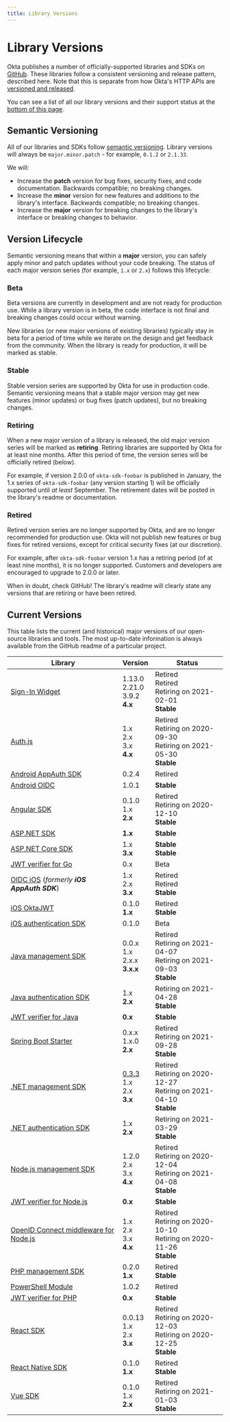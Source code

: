 ```yaml
---
title: Library Versions
---
```


# Library Versions

Okta publishes a number of officially-supported libraries and SDKs on [GitHub](https://github.com/okta). These libraries follow a consistent versioning and release pattern, described here. Note that this is separate from how Okta's HTTP APIs are [versioned and released](/docs/reference/releases-at-okta/).

You can see a list of all our library versions and their support status at the [bottom of this page](#current-versions).

## Semantic Versioning

All of our libraries and SDKs follow [semantic versioning](https://semver.org/). Library versions will always be `major.minor.patch` - for example, `0.1.2` or `2.1.33`.

We will:

* Increase the **patch** version for bug fixes, security fixes, and code documentation. Backwards compatible; no breaking changes.
* Increase the **minor** version for new features and additions to the library's interface. Backwards compatible; no breaking changes.
* Increase the **major** version for breaking changes to the library's interface or breaking changes to behavior.

## Version Lifecycle

Semantic versioning means that within a **major** version, you can safely apply minor and patch updates without your code breaking. The status of each major version series (for example, `1.x` or `2.x`) follows this lifecycle:

### Beta

Beta versions are currently in development and are not ready for production use. While a library version is in beta, the code interface is not final and breaking changes could occur without warning.

New libraries (or new major versions of existing libraries) typically stay in beta for a period of time while we iterate on the design and get feedback from the community. When the library is ready for production, it will be marked as stable.

### Stable

Stable version series are supported by Okta for use in production code. Semantic versioning means that a stable major version may get new features (minor updates) or bug fixes (patch updates), but no breaking changes.

### Retiring

When a new major version of a library is released, the old major version series will be marked as **retiring**. Retiring libraries are supported by Okta for at least nine months. After this period of time, the version series will be officially retired (below).

For example, if version 2.0.0 of `okta-sdk-foobar` is published in January, the 1.x series of `okta-sdk-foobar` (any version starting 1) will be officially supported until _at least_ September. The retirement dates will be posted in the library's readme or documentation.

### Retired

Retired version series are no longer supported by Okta, and are no longer recommended for production use. Okta will not publish new features or bug fixes for retired versions, except for critical security fixes (at our discretion).

For example, after `okta-sdk-foobar` version 1.x has a retiring period (of at least nine months), it is no longer supported. Customers and developers are encouraged to upgrade to 2.0.0 or later.

When in doubt, check GitHub! The library's readme will clearly state any versions that are retiring or have been retired.

## Current Versions

This table lists the current (and historical) major versions of our open-source libraries and tools. The most up-to-date information is always available from the GitHub readme of a particular project.

| Library                                                         | Version                              | Status                               |
| --------------------------------------------------------------- | ------------------------------------ | ------------------------------------ |
| [Sign-In Widget][signin-widget]                                 | 1.13.0<br>2.21.0<br>3.9.2<br>**4.x** | Retired<br>Retired<br>Retiring on 2021-02-01<br>**Stable** |
| [Auth.js][authjs]                                               | 1.x<br>2.x<br>3.x<br>**4.x**         | Retired<br>Retiring on 2020-09-30<br>Retiring on 2021-05-30<br>**Stable** |
| [Android AppAuth SDK][appauth-android]                          | 0.2.4                                | Retired                              |
| [Android OIDC][oidc-android]                                    | 1.0.1                                | **Stable**                           |
| [Angular SDK][sdk-angular]                                      | 0.1.0<br>1.x<br>**2.x**              | Retired<br>Retiring on 2020-12-10<br>**Stable**                |
| [ASP.NET SDK][sdk-aspnet]                                       | **1.x**                              | **Stable**                           |
| [ASP.NET Core SDK][sdk-aspnet]                                  | 1.x<br>**3.x**                       | **Stable**<br>**Stable**             |
| [JWT verifier for Go][go-jwt-verifier]                          | 0.x                                  | Beta                                 |
| [OIDC iOS][oidc-ios] (<i>formerly **iOS AppAuth SDK**</i>)      | 1.x<br>2.x<br>**3.x**                | Retired<br>Retired<br>**Stable**     |
| [iOS OktaJWT][ios-oktajwt]                                      | 0.1.0<br>**1.x**                     | Retired<br>**Stable**                |
| [iOS authentication SDK][authsdk-ios]                           | 0.1.0                                | Beta                                 |
| [Java management SDK][sdk-java]                                 | 0.0.x<br>1.x<br>2.x.x<br>**3.x.x**   | Retired<br>Retiring on 2021-04-07<br>Retiring on 2021-09-03<br>**Stable**                |
| [Java authentication SDK][authsdk-java]                         | 1.x<br>**2.x**                       | Retiring on 2021-04-28<br>**Stable**                           |
| [JWT verifier for Java][java-jwt-verifier]                      | **0.x**                              | **Stable**                           |
| [Spring Boot Starter][spring-boot-starter]                      | 0.x.x<br>1.x.0<br>**2.x**            | Retired<br>Retiring on 2021-09-28<br>**Stable**                           |
| [.NET management SDK][sdk-dotnet]                               |[0.3.3][sdk-dotnet-033]<br>1.x<br>2.x<br>**3.x**                            | Retired<br>Retiring on 2020-12-27<br> Retiring on 2021-04-10<br>**Stable**  |
| [.NET authentication SDK][sdk-auth-dotnet]                      | 1.x<br>**2.x**                             | Retiring on 2021-03-29<br>**Stable**                           |
| [Node.js management SDK][sdk-nodejs]                            | 1.2.0<br>2.x<br>3.x<br>**4.x**       | Retired<br>Retiring on 2020-12-04<br>Retiring on 2021-04-08<br>**Stable**  |
| [JWT verifier for Node.js][nodejs-jwt-verifier]                 | **0.x**                              | **Stable**                           |
| [OpenID Connect middleware for Node.js][nodejs-oidc-middleware] | 1.x<br>2.x<br>3.x<br>**4.x**         | Retired<br>Retiring on 2020-10-10<br>Retiring on 2020-11-26<br>**Stable** |
| [PHP management SDK][sdk-php]                                   | 0.2.0<br>**1.x**                     | Retired<br>**Stable**                |
| [PowerShell Module][powershell-module]                          | 1.0.2                                | Retired                              |
| [JWT verifier for PHP][php-jwt-verifier]                        | **0.x**                              | **Stable**                           |
| [React SDK][sdk-react]                                          | 0.0.13<br>1.x<br>2.x<br>**3.x**      | Retired<br>Retiring on 2020-12-03<br>Retiring on 2020-12-25<br>**Stable**  |
| [React Native SDK][sdk-react]                                   | 0.1.0<br>**1.x**                     | Retired<br>**Stable**                |
| [Vue SDK][sdk-vue]                                              | 0.1.0<br>1.x<br>**2.x**              | Retired<br>Retiring on 2021-01-03<br>**Stable**                |

[sdk-angular]: https://github.com/okta/okta-angular
[sdk-dotnet]: https://github.com/okta/okta-sdk-dotnet
[sdk-dotnet-033]: https://github.com/okta/okta-sdk-dotnet/releases/tag/0.3.3.0
[powershell-module]: https://github.com/okta/okta-sdk-dotnet/tree/legacy/Okta.Core.Automation
[sdk-aspnet]: https://github.com/okta/okta-aspnet/releases
[sdk-aspnetcore]: https://github.com/okta/okta-aspnet/releases
[sdk-auth-dotnet]: https://github.com/okta/okta-auth-dotnet
[sdk-java]: https://github.com/okta/okta-sdk-java
[java-jwt-verifier]: https://github.com/okta/okta-jwt-verifier-java
[authsdk-java]: https://github.com/okta/okta-auth-java
[sdk-nodejs]: https://github.com/okta/okta-sdk-nodejs
[nodejs-jwt-verifier]: https://github.com/okta/okta-oidc-js/tree/master/packages/jwt-verifier
[nodejs-oidc-middleware]: https://github.com/okta/okta-oidc-js/blob/master/packages/oidc-middleware
[sdk-react]: https://github.com/okta/okta-oidc-js/blob/master/packages/okta-react
[sdk-react-native]: https://github.com/okta/okta-react-native
[sdk-vue]: https://github.com/okta/okta-vue
[sdk-php]: https://github.com/okta/okta-sdk-php
[php-jwt-verifier]: https://github.com/okta/okta-jwt-verifier-php
[go-jwt-verifier]: https://github.com/okta/okta-jwt-verifier-golang
[appauth-android]: https://github.com/okta/okta-sdk-appauth-android
[oidc-android]: https://github.com/okta/okta-oidc-android
[ios-oktajwt]: https://github.com/okta/okta-ios-jwt
[oidc-ios]: https://github.com/okta/okta-oidc-ios
[authsdk-ios]: https://github.com/okta/okta-auth-swift
[spring-boot-starter]: https://github.com/okta/okta-spring-boot
[signin-widget]: https://github.com/okta/okta-signin-widget
[authjs]: https://github.com/okta/okta-auth-js
